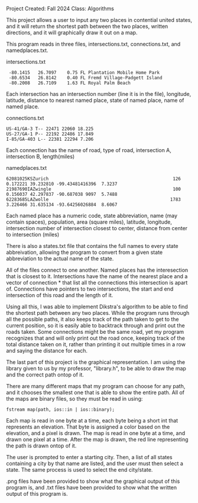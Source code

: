 Project Created: Fall 2024
Class: Algorithms 

This project allows a user to input any two places in contential united states, and it will return the shortest path between the two places, written directions, and it will graphically draw it out on a map. 


This program reads in three files, intersections.txt, connections.txt, and namedplaces.txt. 


intersections.txt
```
 -80.1415   26.7097    0.75 FL Plantation Mobile Home Park  
 -80.6534   26.8142    0.40 FL Fremd Village-Padgett Island  
 -80.2008   26.7109    1.63 FL Royal Palm Beach  
```

Each intersection has an intersection number (line it is in the file), longitude, latitude, distance to nearest named place, state of named place, name of named place. 


connections.txt
```
US-41/GA-3 T-- 22471 22060 18.225   
US-27/GA-1 P-- 22192 22486 17.849  
I-85/GA-403 L-- 22381 22294 7.206  
```

Each connection has the name of road, type of road, intersection A, intersection B, length(miles)


namedplaces.txt
```
62081025KSZurich                                               126      0.172221 39.232810 -99.43481416396  7.3237  
21987690IAZwingle                                              100      0.156037 42.297837 -90.687038 9097  5.7488  
62283685LAZwolle                                              1783      3.226466 31.635134 -93.64256026884  8.6067  
```

Each named place has a numeric code, state abbreviation, name (may contain spaces), population, area (square miles), latitude, longitude, intersection number of intersection closest to center, distance from center to intersection (miles)


There is also a states.txt file that contains the full names to every state abbreivation, allowing the program to convert from a given state abbreviation to the actual name of the state. 


All of the files connect to one another. Named places has the interesection that is closest to it. Intersections have the name of the nearest place and a vector of connection * that list all the connections this intersection is apart of. Connections have pointers to two intersections, the start and end intersection of this road and the length of it. 

Using all this, I was able to implement Dikstra's algorithm to be able to find the shortest path between any two places. While the program runs through all the possible paths, it also keeps track of the path taken to get to the current position, so it is easily able to backtrack through and print out the roads taken. Some connections might be the same road, yet my program recognizes that and will only print out the road once, keeping track of the total distance taken on it, rather than printing it out multiple times in a row and saying the distance for each. 

The last part of this project is the graphical representation. I am using the library given to us by my professor, "library.h", to be able to draw the map and the correct path ontop of it. 

There are many different maps that my program can choose for any path, and it chooses the smallest one that is able to show the entire path. All of the maps are binary files, so they must be read in using:

```
fstream map(path, ios::in | ios::binary);
```

Each map is read in one byte at a time, each byte being a short int that represents an elevation. That byte is assigned a color based on the elevation, and a pixel is drawn. The map is read in one byte at a time, and drawn one pixel at a time. After the map is drawn, the red line representing the path is drawn ontop of it.

The user is prompted to enter a starting city. Then, a list of all states containing a city by that name are listed, and the user must then select a state. The same process is used to select the end city/state.


.png files have been provided to show what the graphical output of this program is, and .txt files have been provided to show what the written output of this program is. 

